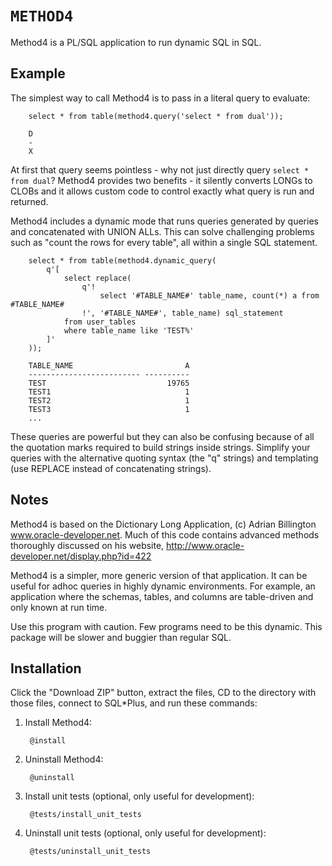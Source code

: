 `METHOD4`
============

Method4 is a PL/SQL application to run dynamic SQL in SQL.

## Example

The simplest way to call Method4 is to pass in a literal query to evaluate:

        select * from table(method4.query('select * from dual'));
        
        D
        -
        X

At first that query seems pointless - why not just directly query `select * from dual`?  Method4 provides two benefits - it silently converts LONGs to CLOBs and it allows custom code to control exactly what query is run and returned.

Method4 includes a dynamic mode that runs queries generated by queries and concatenated with UNION ALLs.  This can solve challenging problems such as "count the rows for every table", all within a single SQL statement.

        select * from table(method4.dynamic_query(
            q'[
                select replace(
                    q'!
                        select '#TABLE_NAME#' table_name, count(*) a from #TABLE_NAME#
                    !', '#TABLE_NAME#', table_name) sql_statement
                from user_tables
                where table_name like 'TEST%'
            ]'
        ));
        
        TABLE_NAME                         A
        ------------------------- ----------
        TEST                           19765
        TEST1                              1
        TEST2                              1
        TEST3                              1
        ...

These queries are powerful but they can also be confusing because of all the quotation marks required to build strings inside strings.  Simplify your queries with the alternative quoting syntax (the "q" strings) and templating (use REPLACE instead of concatenating strings).


## Notes

Method4 is based on the Dictionary Long Application, (c) Adrian Billington www.oracle-developer.net.  Much of this code contains advanced methods thoroughly discussed on his website, http://www.oracle-developer.net/display.php?id=422

Method4 is a simpler, more generic version of that application.  It can be useful for adhoc queries in highly dynamic environments.  For example, an application where the schemas, tables, and columns are table-driven and only known at run time.

Use this program with caution.  Few programs need to be this dynamic.  This package will be slower and buggier than regular SQL.

## Installation

Click the "Download ZIP" button, extract the files, CD to the directory with those files, connect to SQL*Plus, and run these commands:

1. Install Method4:

        @install

2. Uninstall Method4:

        @uninstall

3. Install unit tests (optional, only useful for development):

        @tests/install_unit_tests

4. Uninstall unit tests (optional, only useful for development):

        @tests/uninstall_unit_tests
